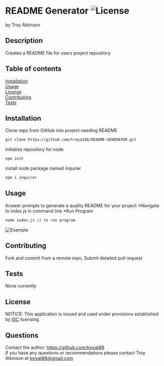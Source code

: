 # README Generator ![License](https://img.shields.io/badge/License-ISC-brightgreen)
   
by Troy Atkinson

## Description
Creates a README file for users project repository

## Table of contents
[Installation](#Installation)  
[Usage](#Usage)  
[License](#License)  
[Contributing](#Contributing)  
[Tests](#Tests)  
    
## Installation
Clone repo from GitHub into project needing README
```bash
git clone https://github.com/troyat88/README-GENERATOR.git
```
Initialize repository for node
```bash
npm init
```
install node package named inquirer
```bash
npm i inquirer
```

    
## Usage
Answer prompts to generate a quality README for your project
*Navigate to index.js in command line
*Run Program
```bash
node index.js // to run program
```
![Example](assests/READMEExample.gif)

    
## Contributing
Fork and commit from a remote repo, Submit detailed pull request
    
## Tests
None currently
    
## License
NOTICE: This application is issued and used under provisions established by [ISC](https://choosealicense.com/licenses/ISC/) licensing.

## Questions
Contact the author: https://github.com/troyat88  
If you have any questions or recommendations please contact Troy Atkinson at troyat88@gmail.com
